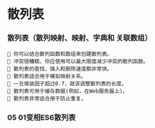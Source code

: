 # 散列表

### 散列表（散列映射、映射、字典和 关联数组）

     你可以结合散列函数和数组来创建散列表。
     冲突很糟糕，你应使用可以最大限度减少冲突的散列函数。 
     散列表的查找、插入和删除速度都非常快。
     散列表适合用于模拟映射关系。
     一旦填装因子超过0.7，就该调整散列表的长度。
     散列表可用于缓存数据(例如，在Web服务器上)。
     散列表非常适合用于防止重复。

### 05 01变相ES6散列表